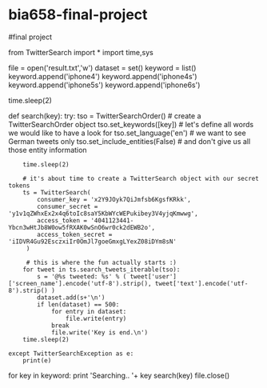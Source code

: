 # bia658-final-project
#final project

from TwitterSearch import *
import time,sys

file = open('result.txt','w')
dataset = set()
keyword = list()
keyword.append('iphone4')
keyword.append('iphone4s')
keyword.append('iphone5s')
keyword.append('iphone6s')

time.sleep(2)

def search(key):
	try:
	    tso = TwitterSearchOrder() # create a TwitterSearchOrder object
	    tso.set_keywords([key]) # let's define all words we would like to have a look for
	    tso.set_language('en') # we want to see German tweets only
	    tso.set_include_entities(False) # and don't give us all those entity information

	    time.sleep(2)
	    
	    # it's about time to create a TwitterSearch object with our secret tokens
	    ts = TwitterSearch(
	        consumer_key = 'x2Y9JOyk7QiJmfsb6KgsfKRkk',
	        consumer_secret = 'y1v1qZWhxEx2x4q6toIc8saY5KbWYcWEPukibey3V4yjqKmwwg',
	        access_token = '4041123441-Ybcn3wHtJb8W0ow5fRXAK0wSnO6wr0ck2dEWB2o',
	        access_token_secret = 'iIDVR4Gu92EsczxiIr0OmJl7goeGmxgLYexZ08iDYm8sN'
	     )

	     # this is where the fun actually starts :)
	    for tweet in ts.search_tweets_iterable(tso):
	        s = '@%s tweeted: %s' % ( tweet['user']['screen_name'].encode('utf-8').strip(), tweet['text'].encode('utf-8').strip() ) 
	        dataset.add(s+'\n')
	        if len(dataset) == 500:
	            for entry in dataset:
	                file.write(entry)
	        	break
	        	file.write('Key is end.\n')
	    time.sleep(2)

	except TwitterSearchException as e:
		print(e)    

for key in keyword:
	print 'Searching.. '+ key
	search(key)
file.close()

